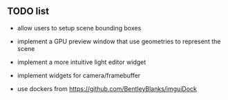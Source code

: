 ## TODO list

* allow users to setup scene bounding boxes

* implement a GPU preview window that use geometries to represent the scene

* implement a more intuitive light editor widget 

* implement widgets for camera/framebuffer

* use dockers from https://github.com/BentleyBlanks/imguiDock